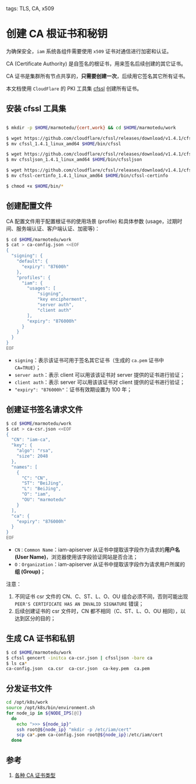 tags: TLS, CA, x509

# 创建 CA 根证书和秘钥

为确保安全，`iam` 系统各组件需要使用 `x509` 证书对通信进行加密和认证。

CA (Certificate Authority) 是自签名的根证书，用来签名后续创建的其它证书。

CA 证书是集群所有节点共享的，**只需要创建一次**，后续用它签名其它所有证书。

本文档使用 `CloudFlare` 的 PKI 工具集 [cfssl](https://github.com/cloudflare/cfssl) 创建所有证书。

## 安装 cfssl 工具集

``` bash

$ mkdir -p $HOME/marmotedu/{cert,work} && cd $HOME/marmotedu/work

$ wget https://github.com/cloudflare/cfssl/releases/download/v1.4.1/cfssl_1.4.1_linux_amd64
$ mv cfssl_1.4.1_linux_amd64 $HOME/bin/cfssl

$ wget https://github.com/cloudflare/cfssl/releases/download/v1.4.1/cfssljson_1.4.1_linux_amd64
$ mv cfssljson_1.4.1_linux_amd64 $HOME/bin/cfssljson

$ wget https://github.com/cloudflare/cfssl/releases/download/v1.4.1/cfssl-certinfo_1.4.1_linux_amd64
$ mv cfssl-certinfo_1.4.1_linux_amd64 $HOME/bin/cfssl-certinfo

$ chmod +x $HOME/bin/*
```

## 创建配置文件

CA 配置文件用于配置根证书的使用场景 (profile) 和具体参数 (usage，过期时间、服务端认证、客户端认证、加密等)：

``` bash
$ cd $HOME/marmotedu/work
$ cat > ca-config.json <<EOF
{
  "signing": {
    "default": {
      "expiry": "87600h"
    },
    "profiles": {
      "iam": {
        "usages": [
            "signing",
            "key encipherment",
            "server auth",
            "client auth"
        ],
        "expiry": "876000h"
      }
    }
  }
}
EOF
```
+ `signing`：表示该证书可用于签名其它证书（生成的 `ca.pem` 证书中 `CA=TRUE`）；
+ `server auth`：表示 client 可以用该该证书对 server 提供的证书进行验证；
+ `client auth`：表示 server 可以用该该证书对 client 提供的证书进行验证；
+ `"expiry": "876000h"`：证书有效期设置为 100 年；

## 创建证书签名请求文件

``` bash
$ cd $HOME/marmotedu/work
$ cat > ca-csr.json <<EOF
{
  "CN": "iam-ca",
  "key": {
    "algo": "rsa",
    "size": 2048
  },
  "names": [
    {
      "C": "CN",
      "ST": "BeiJing",
      "L": "BeiJing",
      "O": "iam",
      "OU": "marmotedu"
    }
  ],
  "ca": {
    "expiry": "876000h"
  }
}
EOF
```
+ `CN：Common Name`：iam-apiserver 从证书中提取该字段作为请求的**用户名 (User Name)**，浏览器使用该字段验证网站是否合法；
+ `O：Organization`：iam-apiserver 从证书中提取该字段作为请求用户所属的**组 (Group)**；

注意：
1. 不同证书 csr 文件的 CN、C、ST、L、O、OU 组合必须不同，否则可能出现 `PEER'S CERTIFICATE HAS AN INVALID SIGNATURE` 错误；
2. 后续创建证书的 csr 文件时，CN 都不相同（C、ST、L、O、OU 相同），以达到区分的目的；

## 生成 CA 证书和私钥

``` bash
$ cd $HOME/marmotedu/work
$ cfssl gencert -initca ca-csr.json | cfssljson -bare ca
$ ls ca*
ca-config.json  ca.csr  ca-csr.json  ca-key.pem  ca.pem
```

## 分发证书文件

``` bash
cd /opt/k8s/work
source /opt/k8s/bin/environment.sh
for node_ip in ${NODE_IPS[@]}
  do
    echo ">>> ${node_ip}"
    ssh root@${node_ip} "mkdir -p /etc/iam/cert"
    scp ca*.pem ca-config.json root@${node_ip}:/etc/iam/cert
  done
```

## 参考

1. [各种 CA 证书类型](https://github.com/kubernetes-incubator/apiserver-builder/blob/master/docs/concepts/auth.md)
